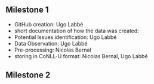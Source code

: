 ## Milestone 1

- GitHub creation: Ugo Labbé
- short documentation of how the data was created:
- Potential Issues identification: Ugo Labbé
- Data Observation: Ugo Labbé
- Pre-processing: Nicolas Bernal
- storing in CoNLL-U format: Nicolas Bernal, Ugo Labbé

## Milestone 2
